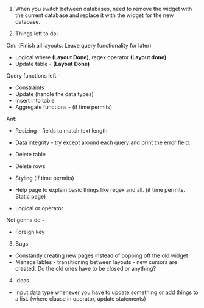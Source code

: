 1. When you switch between databases, need to remove the widget with the current database and replace it with the widget for the new database.

2. Things left to do: 

  Om: (Finish all layouts. Leave query functionality for later)
  - Logical where <strong>(Layout Done)</strong>, regex operator <strong>(Layout done)</strong>
  - Update table - <strong>(Layout Done)</strong>
  
  Query functions left - 
  - Constraints
  - Update (handle the data types)
  - Insert into table
  - Aggregate functions - (if time permits)
  
  Ant: 
  - Resizing - fields to match text length
  - Data integrity - try except around each query and print the error field.
  - Delete table
  - Delete rows
  
  
  - Styling (if time permits)
  - Help page to explain basic things like regex and all. (if time permits. Static page)
  - Logical or operator

  Not gonna do - 
  - Foreign key

3. Bugs - 
  - Constantly creating new pages instead of popping off the old widget
  - ManageTables - transitioning between layouts - new cursors are created. Do the old ones have to be closed or anything?

4. Ideas
  - Input data type whenever you have to update something or add things to a list. (where clause in operator, update statements)